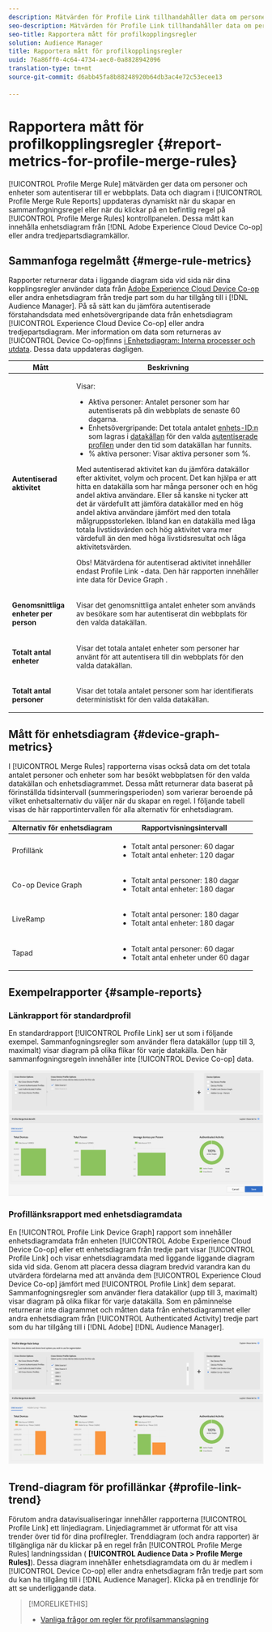 ```yaml
---
description: Mätvärden för Profile Link tillhandahåller data om personer och enheter som autentiserar din webbplats. Data och diagram i profillänken uppdateras dynamiskt när du skapar sammanfogningsregler eller när du klickar på en befintlig regel på kontrollpanelen Regler för profilsammanfogning. Dessa mått kan innehålla enhetsdiagram från Adobe Experience Cloud Device Co-op eller andra tredjepartskällor för enhetsdiagram.
seo-description: Mätvärden för Profile Link tillhandahåller data om personer och enheter som autentiserar din webbplats. Data och diagram i profillänken uppdateras dynamiskt när du skapar sammanfogningsregler eller när du klickar på en befintlig regel på kontrollpanelen Regler för profilsammanfogning. Dessa mått kan innehålla enhetsdiagram från Adobe Experience Cloud Device Co-op eller andra tredjepartskällor för enhetsdiagram.
seo-title: Rapportera mått för profilkopplingsregler
solution: Audience Manager
title: Rapportera mått för profilkopplingsregler
uuid: 76a86ff0-4c64-4734-aec0-0a8828942096
translation-type: tm+mt
source-git-commit: d6abb45fa8b88248920b64db3ac4e72c53ecee13

---
```



# Rapportera mått för profilkopplingsregler {#report-metrics-for-profile-merge-rules}

[!UICONTROL Profile Merge Rule] mätvärden ger data om personer och enheter som autentiserar till er webbplats. Data och diagram i [!UICONTROL Profile Merge Rule Reports] uppdateras dynamiskt när du skapar en sammanfogningsregel eller när du klickar på en befintlig regel på [!UICONTROL Profile Merge Rules] kontrollpanelen. Dessa mått kan innehålla enhetsdiagram från [!DNL Adobe Experience Cloud Device Co-op] eller andra tredjepartsdiagramkällor.

## Sammanfoga regelmått {#merge-rule-metrics}

Rapporter returnerar data i liggande diagram sida vid sida när dina kopplingsregler använder data från [Adobe Experience Cloud Device Co-op](https://marketing.adobe.com/resources/help/en_US/mcdc/) eller andra enhetsdiagram från tredje part som du har tillgång till i [!DNL Audience Manager]. På så sätt kan du jämföra autentiserade förstahandsdata med enhetsövergripande data från enhetsdiagram [!UICONTROL Experience Cloud Device Co-op] eller andra tredjepartsdiagram. Mer information om data som returneras av [!UICONTROL Device Co-op]finns [i Enhetsdiagram: Interna processer och utdata](https://marketing.adobe.com/resources/help/en_US/mcdc/mcdc-processes.html). Dessa data uppdateras dagligen.

<table id="table_A7FB2F9804F84AC8A6DD05C0E6EE7555"> 
 <thead> 
  <tr> 
   <th colname="col1" class="entry"> Mått </th> 
   <th colname="col2" class="entry"> Beskrivning </th> 
  </tr> 
 </thead>
 <tbody> 
  <tr> 
   <td colname="col1"> <p> <b><span class="wintitle"> Autentiserad aktivitet</span></b> </p> </td> 
   <td colname="col2"> <p>Visar: </p> 
    <ul id="ul_7F7373919A4A49028EF4BF7B28D9F8E9"> 
     <li id="li_FE2F93C496D64ED8928B3E522C9585EA"> <span class="wintitle"> Aktiva personer</span>: Antalet personer som har autentiserats på din webbplats de senaste 60 dagarna. </li> 
     <li id="li_60CFD26EE68B442683C0ED5FED1A79C8"> <span class="wintitle"> Enhetsövergripande</span>: Det totala antalet <a href="merge-rules-start.md#create-data-source"> enhets-ID:n</a> som lagras i <a href="https://docs.adobe.com/content/help/en/audience-manager/user-guide/features/data-sources/manage-datasources.html"> datakällan</a> för den valda <a href="merge-rule-definitions.md"> autentiserade profilen</a> under den tid som datakällan har funnits. </li> 
     <li id="li_F2F07B6A326C4A18B79A0CF2C47D9677"> <span class="wintitle"> % aktiva personer</span>: Visar <span class="wintitle"> aktiva personer</span> som %. </li> 
    </ul> <p> <span class="wintitle"> Med autentiserad aktivitet</span> kan du jämföra datakällor efter aktivitet, volym och procent. Det kan hjälpa er att hitta en datakälla som har många personer och en hög andel aktiva användare. Eller så kanske ni tycker att det är värdefullt att jämföra datakällor med en hög andel aktiva användare jämfört med den totala målgruppsstorleken. Ibland kan en datakälla med låga totala livstidsvärden och hög aktivitet vara mer värdefull än den med höga livstidsresultat och låga aktivitetsvärden. </p> <p> <p>Obs! Mätvärdena för <span class="wintitle"> autentiserad aktivitet</span> innehåller endast <span class="wintitle"> Profile Link</span> -data. Den här rapporten innehåller inte data för <span class="wintitle"> Device Graph</span> . </p> </p> </td> 
  </tr> 
  <tr> 
   <td colname="col1"> <p> <b><span class="wintitle"> Genomsnittliga enheter per person</span></b> </p> </td> 
   <td colname="col2"> <p> Visar det genomsnittliga antalet enheter som används av besökare som har autentiserat din webbplats för den valda datakällan. </p> </td> 
  </tr> 
  <tr> 
   <td colname="col1"> <p> <b><span class="wintitle"> Totalt antal enheter</span></b> </p> </td> 
   <td colname="col2"> <p>Visar det totala antalet enheter som personer har använt för att autentisera till din webbplats för den valda datakällan. </p> </td> 
  </tr> 
  <tr> 
   <td colname="col1"> <p> <b><span class="wintitle"> Totalt antal personer</span></b> </p> </td> 
   <td colname="col2"> <p>Visar det totala antalet personer som har identifierats deterministiskt för den valda datakällan. </p> </td> 
  </tr> 
 </tbody> 
</table>

## Mått för enhetsdiagram {#device-graph-metrics}

I [!UICONTROL Merge Rules] rapporterna visas också data om det totala antalet personer och enheter som har besökt webbplatsen för den valda datakällan och enhetsdiagrammet. Dessa mått returnerar data baserat på förinställda tidsintervall (summeringsperioden) som varierar beroende på vilket enhetsalternativ du väljer när du skapar en regel. I följande tabell visas de här rapportintervallen för alla alternativ för enhetsdiagram.

<table id="table_038983EBC71F4A55BBCA99212AC5DEE6"> 
 <thead> 
  <tr> 
   <th colname="col1" class="entry"> Alternativ för enhetsdiagram </th> 
   <th colname="col2" class="entry"> Rapportvisningsintervall </th> 
  </tr>
 </thead>
 <tbody> 
  <tr> 
   <td colname="col1"> <p><span class="wintitle"> Profillänk</span> </p> </td> 
   <td colname="col2"> <p> 
     <ul id="ul_B2FF2341573840549FFB96579F537082"> 
      <li id="li_B37323C2F2434F41B407500AC5C15447">Totalt antal personer: 60 dagar </li> 
      <li id="li_08D911224A60418BBB3CFB4E70CE73D4">Totalt antal enheter: 120 dagar </li> 
     </ul> </p> </td> 
  </tr> 
  <tr> 
   <td colname="col1"> <p><span class="wintitle"> Co-op Device Graph</span> </p> </td> 
   <td colname="col2"> <p> 
     <ul id="ul_64AD1DD89DF64703B70B973A463BA020"> 
      <li id="li_D7D3A3871F434CBFA71BE8929EB41648">Totalt antal personer: 180 dagar </li> 
      <li id="li_125D387986B2463EB310203CE5857EDA">Totalt antal enheter: 180 dagar </li> 
     </ul> </p> </td> 
  </tr> 
  <tr> 
   <td colname="col1"> <p><span class="wintitle"> LiveRamp</span> </p> </td> 
   <td colname="col2"> <p> 
     <ul id="ul_2772F3AD7E1440789B635794ECDE8DFB"> 
      <li id="li_1432363829D64615B1D349A3722D6268">Totalt antal personer: 180 dagar </li> 
      <li id="li_D5C0E3CE92524B54BBD36C73A326292B">Totalt antal enheter: 180 dagar </li> 
     </ul> </p> </td> 
  </tr> 
  <tr> 
   <td colname="col1"> <p><span class="wintitle"> Tapad</span> </p> </td> 
   <td colname="col2"> <p> 
     <ul id="ul_274529DB58E6442E95C6AD89BECB1362"> 
      <li id="li_67102211A72A4E47AACFE5E369793C17">Totalt antal personer: 60 dagar </li> 
      <li id="li_3E8F3DA6A7B5487895A626674DA363A5">Totalt antal enheter under 60 dagar </li> 
     </ul> </p> </td> 
  </tr> 
 </tbody> 
</table>

## Exempelrapporter {#sample-reports}

### Länkrapport för standardprofil

En standardrapport [!UICONTROL Profile Link] ser ut som i följande exempel. Sammanfogningsregler som använder flera datakällor (upp till 3, maximalt) visar diagram på olika flikar för varje datakälla. Den här sammanfogningsregeln innehåller inte [!UICONTROL Device Co-op] data.

![](assets/profile-link-metrics.png)

### Profillänksrapport med enhetsdiagramdata

En [!UICONTROL Profile Link Device Graph] rapport som innehåller enhetsdiagramdata från enheten [!UICONTROL Adobe Experience Cloud Device Co-op] eller ett enhetsdiagram från tredje part visar [!UICONTROL Profile Link] och visar enhetsdiagramdata med liggande liggande diagram sida vid sida. Genom att placera dessa diagram bredvid varandra kan du utvärdera fördelarna med att använda dem [!UICONTROL Experience Cloud Device Co-op] jämfört med [!UICONTROL Profile Link] dem separat. Sammanfogningsregler som använder flera datakällor (upp till 3, maximalt) visar diagram på olika flikar för varje datakälla. Som en påminnelse returnerar inte diagrammet och måtten data från enhetsdiagrammet eller andra enhetsdiagram från [!UICONTROL Authenticated Activity] tredje part som du har tillgång till i [!DNL Adobe] [!DNL Audience Manager].

![](assets/profile-link-graph.png)

## Trend-diagram för profillänkar {#profile-link-trend}

Förutom andra datavisualiseringar innehåller rapporterna [!UICONTROL Profile Link] ett linjediagram. Linjediagrammet är utformat för att visa trender över tid för dina profilregler. Trenddiagram (och andra rapporter) är tillgängliga när du klickar på en regel från [!UICONTROL Profile Merge Rules] landningssidan ( **[!UICONTROL Audience Data > Profile Merge Rules]**). Dessa diagram innehåller enhetsdiagramdata om du är medlem i [!UICONTROL Device Co-op] eller andra enhetsdiagram från tredje part som du kan ha tillgång till i [!DNL Audience Manager]. Klicka på en trendlinje för att se underliggande data.

>[!MORELIKETHIS]
>
>* [Vanliga frågor om regler för profilsammanslagning](../../faq/faq-profile-merge.md)

